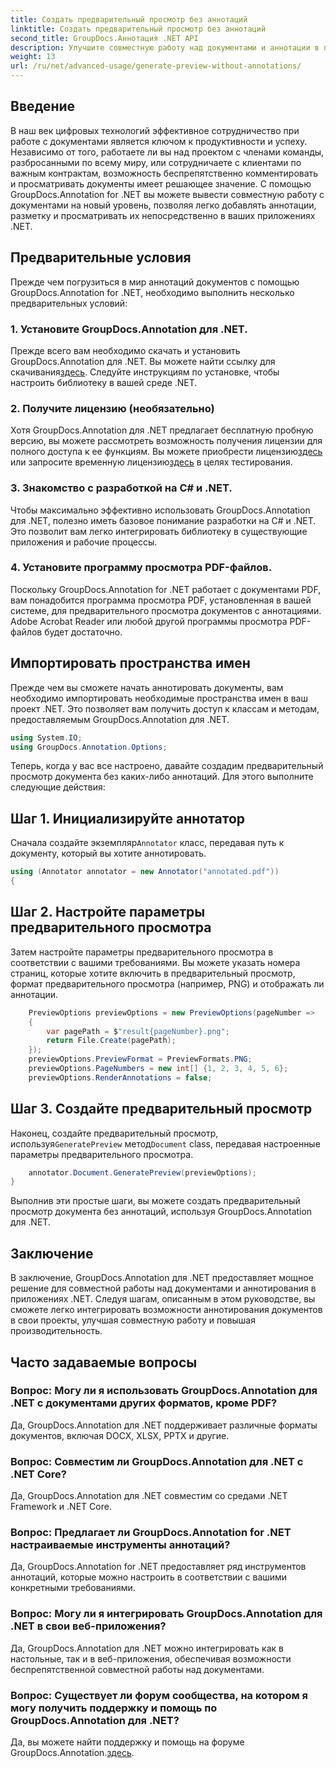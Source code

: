 ```yaml
---
title: Создать предварительный просмотр без аннотаций
linktitle: Создать предварительный просмотр без аннотаций
second_title: GroupDocs.Аннотация .NET API
description: Улучшите совместную работу над документами и аннотации в приложениях .NET с помощью GroupDocs.Annotation для .NET. Легко комментируйте, помечайте и просматривайте документы с помощью этой мощной библиотеки.
weight: 13
url: /ru/net/advanced-usage/generate-preview-without-annotations/
---
```

## Введение
В наш век цифровых технологий эффективное сотрудничество при работе с документами является ключом к продуктивности и успеху. Независимо от того, работаете ли вы над проектом с членами команды, разбросанными по всему миру, или сотрудничаете с клиентами по важным контрактам, возможность беспрепятственно комментировать и просматривать документы имеет решающее значение. С помощью GroupDocs.Annotation for .NET вы можете вывести совместную работу с документами на новый уровень, позволяя легко добавлять аннотации, разметку и просматривать их непосредственно в ваших приложениях .NET.
## Предварительные условия
Прежде чем погрузиться в мир аннотаций документов с помощью GroupDocs.Annotation for .NET, необходимо выполнить несколько предварительных условий:
### 1. Установите GroupDocs.Annotation для .NET.
 Прежде всего вам необходимо скачать и установить GroupDocs.Annotation для .NET. Вы можете найти ссылку для скачивания[здесь](https://releases.groupdocs.com/annotation/net/). Следуйте инструкциям по установке, чтобы настроить библиотеку в вашей среде .NET.
### 2. Получите лицензию (необязательно)
Хотя GroupDocs.Annotation для .NET предлагает бесплатную пробную версию, вы можете рассмотреть возможность получения лицензии для полного доступа к ее функциям. Вы можете приобрести лицензию[здесь](https://purchase.groupdocs.com/buy) или запросите временную лицензию[здесь](https://purchase.groupdocs.com/temporary-license/) в целях тестирования.
### 3. Знакомство с разработкой на C# и .NET.
Чтобы максимально эффективно использовать GroupDocs.Annotation для .NET, полезно иметь базовое понимание разработки на C# и .NET. Это позволит вам легко интегрировать библиотеку в существующие приложения и рабочие процессы.
### 4. Установите программу просмотра PDF-файлов.
Поскольку GroupDocs.Annotation for .NET работает с документами PDF, вам понадобится программа просмотра PDF, установленная в вашей системе, для предварительного просмотра документов с аннотациями. Adobe Acrobat Reader или любой другой программы просмотра PDF-файлов будет достаточно.

## Импортировать пространства имен
Прежде чем вы сможете начать аннотировать документы, вам необходимо импортировать необходимые пространства имен в ваш проект .NET. Это позволяет вам получить доступ к классам и методам, предоставляемым GroupDocs.Annotation для .NET.

```csharp
using System.IO;
using GroupDocs.Annotation.Options;
```

Теперь, когда у вас все настроено, давайте создадим предварительный просмотр документа без каких-либо аннотаций. Для этого выполните следующие действия:
## Шаг 1. Инициализируйте аннотатор
 Сначала создайте экземпляр`Annotator` класс, передавая путь к документу, который вы хотите аннотировать.
```csharp
using (Annotator annotator = new Annotator("annotated.pdf"))
{
```
## Шаг 2. Настройте параметры предварительного просмотра
Затем настройте параметры предварительного просмотра в соответствии с вашими требованиями. Вы можете указать номера страниц, которые хотите включить в предварительный просмотр, формат предварительного просмотра (например, PNG) и отображать ли аннотации.
```csharp
    PreviewOptions previewOptions = new PreviewOptions(pageNumber =>
    {
        var pagePath = $"result{pageNumber}.png";
        return File.Create(pagePath);
    });
    previewOptions.PreviewFormat = PreviewFormats.PNG;
    previewOptions.PageNumbers = new int[] {1, 2, 3, 4, 5, 6};
    previewOptions.RenderAnnotations = false;
```
## Шаг 3. Создайте предварительный просмотр
 Наконец, создайте предварительный просмотр, используя`GeneratePreview` метод`Document` class, передавая настроенные параметры предварительного просмотра.
```csharp
    annotator.Document.GeneratePreview(previewOptions);
}
```
Выполнив эти простые шаги, вы можете создать предварительный просмотр документа без аннотаций, используя GroupDocs.Annotation для .NET.

## Заключение
В заключение, GroupDocs.Annotation для .NET предоставляет мощное решение для совместной работы над документами и аннотирования в приложениях .NET. Следуя шагам, описанным в этом руководстве, вы сможете легко интегрировать возможности аннотирования документов в свои проекты, улучшая совместную работу и повышая производительность.
## Часто задаваемые вопросы
### Вопрос: Могу ли я использовать GroupDocs.Annotation для .NET с документами других форматов, кроме PDF?
Да, GroupDocs.Annotation для .NET поддерживает различные форматы документов, включая DOCX, XLSX, PPTX и другие.
### Вопрос: Совместим ли GroupDocs.Annotation для .NET с .NET Core?
Да, GroupDocs.Annotation для .NET совместим со средами .NET Framework и .NET Core.
### Вопрос: Предлагает ли GroupDocs.Annotation for .NET настраиваемые инструменты аннотаций?
Да, GroupDocs.Annotation for .NET предоставляет ряд инструментов аннотаций, которые можно настроить в соответствии с вашими конкретными требованиями.
### Вопрос: Могу ли я интегрировать GroupDocs.Annotation для .NET в свои веб-приложения?
Да, GroupDocs.Annotation для .NET можно интегрировать как в настольные, так и в веб-приложения, обеспечивая возможности беспрепятственной совместной работы над документами.
### Вопрос: Существует ли форум сообщества, на котором я могу получить поддержку и помощь по GroupDocs.Annotation для .NET?
 Да, вы можете найти поддержку и помощь на форуме GroupDocs.Annotation.[здесь](https://forum.groupdocs.com/c/annotation/10).